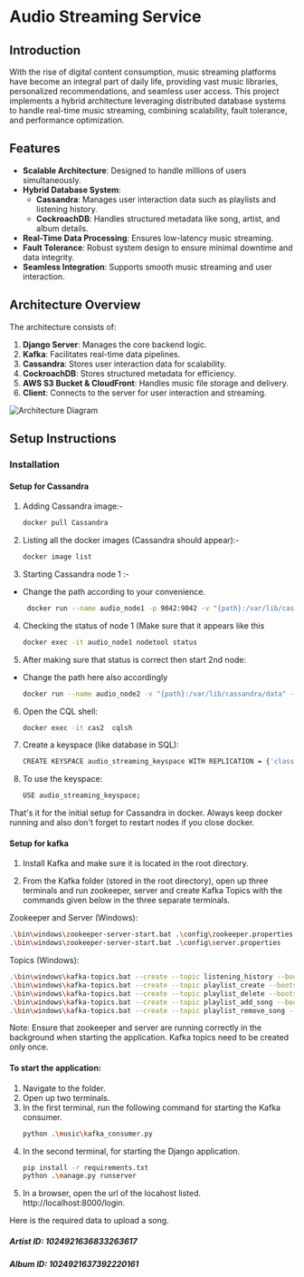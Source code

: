 # Audio Streaming Service

## Introduction
With the rise of digital content consumption, music streaming platforms have become an integral part of daily life, providing vast music libraries, personalized recommendations, and seamless user access. This project implements a hybrid architecture leveraging distributed database systems to handle real-time music streaming, combining scalability, fault tolerance, and performance optimization.

## Features
- **Scalable Architecture**: Designed to handle millions of users simultaneously.
- **Hybrid Database System**:
  - **Cassandra**: Manages user interaction data such as playlists and listening history.
  - **CockroachDB**: Handles structured metadata like song, artist, and album details.
- **Real-Time Data Processing**: Ensures low-latency music streaming.
- **Fault Tolerance**: Robust system design to ensure minimal downtime and data integrity.
- **Seamless Integration**: Supports smooth music streaming and user interaction.

## Architecture Overview
The architecture consists of:
1. **Django Server**: Manages the core backend logic.
2. **Kafka**: Facilitates real-time data pipelines.
3. **Cassandra**: Stores user interaction data for scalability.
4. **CockroachDB**: Stores structured metadata for efficiency.
5. **AWS S3 Bucket & CloudFront**: Handles music file storage and delivery.
6. **Client**: Connects to the server for user interaction and streaming.

![Architecture Diagram](https://drive.google.com/uc?id=1qv3ICie8Zwed2Mzp3-gylXNbCkmceVzJ)

## Setup Instructions

### Installation
#### Setup for Cassandra
1. Adding Cassandra image:-
   ```bash
   docker pull Cassandra
   ```

2. Listing all the docker images (Cassandra should appear):-
   ```bash
   docker image list
   ```

3. Starting Cassandra node 1 :-
- Change the path according to your convenience.
   ```bash
    docker run --name audio_node1 -p 9042:9042 -v "{path}:/var/lib/cassandra/data" -e CASSANDRA_CLUSTER_NAME=AudioCluster -e CASSANDRA_ENDPOINT_SNITCH=GossipingPropertyFileSnitch -e CASSANDRA_DC=datacenter1 -d Cassandra
   ```
4. Checking the status of node 1 (Make sure that it appears like this
    ```bash
	docker exec -it audio_node1 nodetool status
    ```
5. After making sure that status is correct then start 2nd node:
- Change the path here also accordingly
   ```bash
   docker run --name audio_node2 -v "{path}:/var/lib/cassandra/data" -e CASSANDRA_SEEDS="$(docker inspect --format='{{ .NetworkSettings.IPAddress }}' audio_node1)" -e CASSANDRA_CLUSTER_NAME=AudioCluster -e CASSANDRA_ENDPOINT_SNITCH=GossipingPropertyFileSnitch -e CASSANDRA_DC=datacenter1 -d cassandra:latest
   ```

6. Open the CQL shell:
   ```bash
   docker exec -it cas2  cqlsh
   ```

7. Create a keyspace (like database in SQL):
   ```bash
   CREATE KEYSPACE audio_streaming_keyspace WITH REPLICATION = {'class' : 'SimpleStrategy', 'replication_factor' : 2};
   ```

8. To use the keyspace:
   ```bash
   USE audio_streaming_keyspace;
   ```

That's it for the initial setup for Cassandra in docker. Always keep docker running and also don't forget to restart nodes if you close docker.

#### Setup for kafka
1. Install Kafka and make sure it is located in the root directory. 

2. From the Kafka folder (stored in the root directory), open up three terminals and run zookeeper, server and create Kafka Topics with the commands given below in the three separate terminals.

Zookeeper and Server (Windows):
   ```bash
   .\bin\windows\zookeeper-server-start.bat .\config\zookeeper.properties
   .\bin\windows\zookeeper-server-start.bat .\config\server.properties
   ```

Topics (Windows):
   ```bash
   .\bin\windows\kafka-topics.bat --create --topic listening_history --bootstrap-server localhost:9092
   .\bin\windows\kafka-topics.bat --create --topic playlist_create --bootstrap-server localhost:9092
   .\bin\windows\kafka-topics.bat --create --topic playlist_delete --bootstrap-server localhost:9092
   .\bin\windows\kafka-topics.bat --create --topic playlist_add_song --bootstrap-server localhost:9092
   .\bin\windows\kafka-topics.bat --create --topic playlist_remove_song --bootstrap- server localhost:9092
   ```

Note: Ensure that zookeeper and server are running correctly in the background when starting the application. Kafka topics need to be created only once.

#### To start the application:
1. Navigate to the folder.
2. Open up two terminals.
2. In the first terminal, run the following command for starting the Kafka consumer.
    ```bash
	python .\music\kafka_consumer.py
    ```
3. In the second terminal, for starting the Django application.
    ```bash
    pip install -r requirements.txt
	python .\manage.py runserver
    ```
4. In a browser, open the url of the locahost listed. http://localhost:8000/login.

Here is the required data to upload a song.

##### Artist ID: 1024921636833263617
##### Album ID: 1024921637392220161
